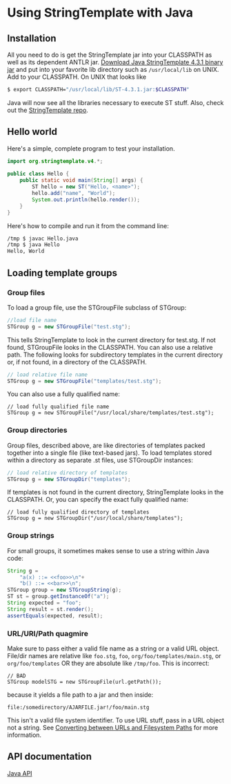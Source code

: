 # Using StringTemplate with Java

## Installation

All you need to do is get the StringTemplate jar into your CLASSPATH as well as its dependent ANTLR jar. [Download Java StringTemplate 4.3.1 binary jar](http://www.stringtemplate.org/download.html) and put into your favorite lib directory such as `/usr/local/lib` on UNIX. Add to your CLASSPATH. On UNIX that looks like
 
```bash
$ export CLASSPATH="/usr/local/lib/ST-4.3.1.jar:$CLASSPATH"
```
 
Java will now see all the libraries necessary to execute ST stuff. Also, check out the [StringTemplate repo](https://github.com/antlr/stringtemplate4).

## Hello world

Here's a simple, complete program to test your installation.

```java
import org.stringtemplate.v4.*;
 
public class Hello {
    public static void main(String[] args) {
        ST hello = new ST("Hello, <name>");
        hello.add("name", "World");
        System.out.println(hello.render());
    }
}
```

Here's how to compile and run it from the command line:

```bash
/tmp $ javac Hello.java
/tmp $ java Hello
Hello, World
```

## Loading template groups

### Group files

To load a group file, use the STGroupFile subclass of STGroup:

```java
//load file name
STGroup g = new STGroupFile("test.stg");
```

This tells StringTemplate to look in the current directory for test.stg. If not found, STGroupFile looks in the CLASSPATH. You can also use a relative path. The following looks for subdirectory templates in the current directory or, if not found, in a directory of the CLASSPATH.

```java
// load relative file name
STGroup g = new STGroupFile("templates/test.stg");
```

You can also use a fully qualified name:

```
// load fully qualified file name
STGroup g = new STGroupFile("/usr/local/share/templates/test.stg");
```

### Group directories

Group files, described above, are like directories of templates packed together into a single file (like text-based jars). To load templates stored within a directory as separate .st files, use STGroupDir instances:

```java
// load relative directory of templates
STGroup g = new STGroupDir("templates");
```

If templates is not found in the current directory, StringTemplate looks in the CLASSPATH. Or, you can specify the exact fully qualified name:

```
// load fully qualified directory of templates
STGroup g = new STGroupDir("/usr/local/share/templates");
```

### Group strings

For small groups, it sometimes makes sense to use a string within Java code:

```java
String g =
    "a(x) ::= <<foo>>\n"+
    "b() ::= <<bar>>\n";
STGroup group = new STGroupString(g);
ST st = group.getInstanceOf("a");
String expected = "foo";
String result = st.render();
assertEquals(expected, result);
```

### URL/URI/Path quagmire

Make sure to pass either a valid file name as a string or a valid URL object. File/dir names are relative like `foo.stg`, `foo`, `org/foo/templates/main.stg`, or `org/foo/templates` OR they are absolute like `/tmp/foo`. This is incorrect:

```
// BAD
STGroup modelSTG = new STGroupFile(url.getPath());
```

because it yields a file path to a jar and then inside:

```
file:/somedirectory/AJARFILE.jar!/foo/main.stg
```

This isn't a valid file system identifier. To use URL stuff, pass in a URL object not a string. See [Converting between URLs and Filesystem Paths](http://maven.apache.org/plugin-developers/common-bugs.html#Converting_between_URLs_and_Filesystem_Paths) for more information.

## API documentation

[Java API](http://www.stringtemplate.org/api/index.html)
